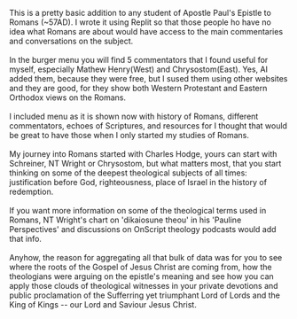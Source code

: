 This is a pretty basic addition to any student of Apostle Paul's Epistle to Romans (~57AD). I wrote it using Replit so that those people ho have no idea what Romans are about would have access to the main commentaries and conversations on the subject.<br><br>
In the burger menu you will find 5 commentators that I found useful for myself, especially Mathew Henry(West) and Chrysostom(East). Yes, AI added them, because they were free, but I sused them using other websites and they are good, for they show both Western Protestant and Eastern Orthodox views on the Romans.<br><br>
I included menu as it is shown now with history of Romans, different commentators, echoes of Scriptures, and resources for I thought that would be great to have those when I only started my studies of Romans. <br><br>
My journey into Romans started with Charles Hodge, yours can start with Schreiner, NT Wright or Chrysostom, but what matters most, that you start thinking on some of the deepest theological subjects of all times: justification before God, righteousness, place of Israel in the history of redemption.<br><br>
If you want more information on some of the theological terms used in Romans,  NT Wright's chart on 'dikaiosune theou' in his 'Pauline Perspectives' and discussions on OnScript theology podcasts would add that info.<br><br>
Anyhow, the reason for aggregating all that bulk of data was for you to see where the roots of the Gospel of Jesus Christ are coming from, how the theologians were arguing on the epistle's meaning and see how you can apply those clouds of theological witnesses in your private devotions and public proclamation of the Sufferring yet triumphant Lord of Lords and the King of Kings -- our Lord and Saviour Jesus Christ.<br><br>
